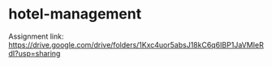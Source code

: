 # hotel-management
Assignment link: https://drive.google.com/drive/folders/1Kxc4uor5absJ18kC6q6IBP1JaVMIeRdI?usp=sharing
